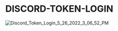 # DISCORD-TOKEN-LOGIN
![Discord_Token_Login_5_26_2022_3_06_52_PM](https://user-images.githubusercontent.com/107215637/172931353-964e9cc0-4ca2-483c-91bd-c7d9b26d5941.png)
